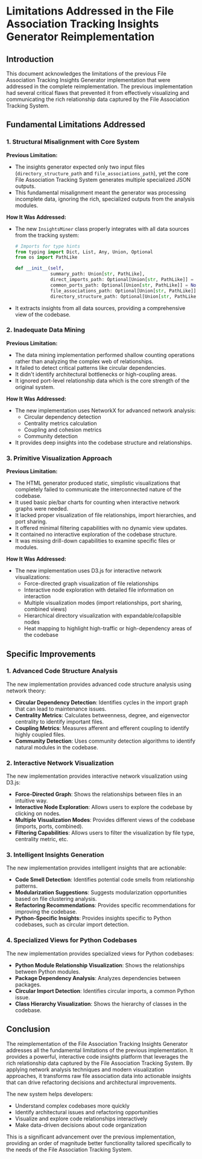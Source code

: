 # Limitations Addressed in the File Association Tracking Insights Generator Reimplementation

## Introduction

This document acknowledges the limitations of the previous File Association Tracking Insights Generator implementation that were addressed in the complete reimplementation. The previous implementation had several critical flaws that prevented it from effectively visualizing and communicating the rich relationship data captured by the File Association Tracking System.

## Fundamental Limitations Addressed

### 1. Structural Misalignment with Core System

**Previous Limitation:**
- The insights generator expected only two input files (`directory_structure_path` and `file_associations_path`), yet the core File Association Tracking System generates multiple specialized JSON outputs.
- This fundamental misalignment meant the generator was processing incomplete data, ignoring the rich, specialized outputs from the analysis modules.

**How It Was Addressed:**
- The new `InsightsMiner` class properly integrates with all data sources from the tracking system:
  ```python
  # Imports for type hints
  from typing import Dict, List, Any, Union, Optional
  from os import PathLike

  def __init__(self, 
               summary_path: Union[str, PathLike],
               direct_imports_path: Optional[Union[str, PathLike]] = None,
               common_ports_path: Optional[Union[str, PathLike]] = None,
               file_associations_path: Optional[Union[str, PathLike]] = None,
               directory_structure_path: Optional[Union[str, PathLike]] = None):
  ```
- It extracts insights from all data sources, providing a comprehensive view of the codebase.

### 2. Inadequate Data Mining

**Previous Limitation:**
- The data mining implementation performed shallow counting operations rather than analyzing the complex web of relationships.
- It failed to detect critical patterns like circular dependencies.
- It didn't identify architectural bottlenecks or high-coupling areas.
- It ignored port-level relationship data which is the core strength of the original system.

**How It Was Addressed:**
- The new implementation uses NetworkX for advanced network analysis:
  - Circular dependency detection
  - Centrality metrics calculation
  - Coupling and cohesion metrics
  - Community detection
- It provides deep insights into the codebase structure and relationships.

### 3. Primitive Visualization Approach

**Previous Limitation:**
- The HTML generator produced static, simplistic visualizations that completely failed to communicate the interconnected nature of the codebase.
- It used basic pie/bar charts for counting when interactive network graphs were needed.
- It lacked proper visualization of file relationships, import hierarchies, and port sharing.
- It offered minimal filtering capabilities with no dynamic view updates.
- It contained no interactive exploration of the codebase structure.
- It was missing drill-down capabilities to examine specific files or modules.

**How It Was Addressed:**
- The new implementation uses D3.js for interactive network visualizations:
  - Force-directed graph visualization of file relationships
  - Interactive node exploration with detailed file information on interaction
  - Multiple visualization modes (import relationships, port sharing, combined views)
  - Hierarchical directory visualization with expandable/collapsible nodes
  - Heat mapping to highlight high-traffic or high-dependency areas of the codebase

## Specific Improvements

### 1. Advanced Code Structure Analysis

The new implementation provides advanced code structure analysis using network theory:
- **Circular Dependency Detection**: Identifies cycles in the import graph that can lead to maintenance issues.
- **Centrality Metrics**: Calculates betweenness, degree, and eigenvector centrality to identify important files.
- **Coupling Metrics**: Measures afferent and efferent coupling to identify highly coupled files.
- **Community Detection**: Uses community detection algorithms to identify natural modules in the codebase.

### 2. Interactive Network Visualization

The new implementation provides interactive network visualization using D3.js:
- **Force-Directed Graph**: Shows the relationships between files in an intuitive way.
- **Interactive Node Exploration**: Allows users to explore the codebase by clicking on nodes.
- **Multiple Visualization Modes**: Provides different views of the codebase (imports, ports, combined).
- **Filtering Capabilities**: Allows users to filter the visualization by file type, centrality metric, etc.

### 3. Intelligent Insights Generation

The new implementation provides intelligent insights that are actionable:
- **Code Smell Detection**: Identifies potential code smells from relationship patterns.
- **Modularization Suggestions**: Suggests modularization opportunities based on file clustering analysis.
- **Refactoring Recommendations**: Provides specific recommendations for improving the codebase.
- **Python-Specific Insights**: Provides insights specific to Python codebases, such as circular import detection.

### 4. Specialized Views for Python Codebases

The new implementation provides specialized views for Python codebases:
- **Python Module Relationship Visualization**: Shows the relationships between Python modules.
- **Package Dependency Analysis**: Analyzes dependencies between packages.
- **Circular Import Detection**: Identifies circular imports, a common Python issue.
- **Class Hierarchy Visualization**: Shows the hierarchy of classes in the codebase.

## Conclusion

The reimplementation of the File Association Tracking Insights Generator addresses all the fundamental limitations of the previous implementation. It provides a powerful, interactive code insights platform that leverages the rich relationship data captured by the File Association Tracking System. By applying network analysis techniques and modern visualization approaches, it transforms raw file association data into actionable insights that can drive refactoring decisions and architectural improvements.

The new system helps developers:
- Understand complex codebases more quickly
- Identify architectural issues and refactoring opportunities
- Visualize and explore code relationships interactively
- Make data-driven decisions about code organization

This is a significant advancement over the previous implementation, providing an order of magnitude better functionality tailored specifically to the needs of the File Association Tracking System.
